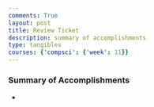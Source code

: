 ```yaml
---
comments: True
layout: post
title: Review Ticket
description: summary of accomplishments
type: tangibles
courses: {'compsci': {'week': 11}}
---
```


### Summary of Accomplishments
- 